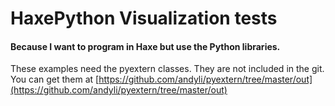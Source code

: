 # HaxePython Visualization tests

#### Because I want to program in Haxe but use the Python libraries.

These examples need the pyextern classes. They are not included in the git.
You can get them at [https://github.com/andyli/pyextern/tree/master/out](https://github.com/andyli/pyextern/tree/master/out)